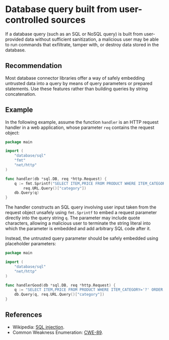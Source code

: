 # Database query built from user-controlled sources
If a database query (such as an SQL or NoSQL query) is built from user-provided data without sufficient sanitization, a malicious user may be able to run commands that exfiltrate, tamper with, or destroy data stored in the database.


## Recommendation
Most database connector libraries offer a way of safely embedding untrusted data into a query by means of query parameters or prepared statements. Use these features rather than building queries by string concatenation.


## Example
In the following example, assume the function `handler` is an HTTP request handler in a web application, whose parameter `req` contains the request object:


```go
package main

import (
	"database/sql"
	"fmt"
	"net/http"
)

func handler(db *sql.DB, req *http.Request) {
	q := fmt.Sprintf("SELECT ITEM,PRICE FROM PRODUCT WHERE ITEM_CATEGORY='%s' ORDER BY PRICE",
		req.URL.Query()["category"])
	db.Query(q)
}

```
The handler constructs an SQL query involving user input taken from the request object unsafely using `fmt.Sprintf` to embed a request parameter directly into the query string `q`. The parameter may include quote characters, allowing a malicious user to terminate the string literal into which the parameter is embedded and add arbitrary SQL code after it.

Instead, the untrusted query parameter should be safely embedded using placeholder parameters:


```go
package main

import (
	"database/sql"
	"net/http"
)

func handlerGood(db *sql.DB, req *http.Request) {
	q := "SELECT ITEM,PRICE FROM PRODUCT WHERE ITEM_CATEGORY='?' ORDER BY PRICE"
	db.Query(q, req.URL.Query()["category"])
}

```

## References
* Wikipedia: [SQL injection](https://en.wikipedia.org/wiki/SQL_injection).
* Common Weakness Enumeration: [CWE-89](https://cwe.mitre.org/data/definitions/89.html).
